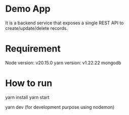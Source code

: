 # Demo App
It is a backend service that exposes a single REST API to create/update/delete records. 

# Requirement
Node version: v20.15.0
yarn version: v1.22.22
mongodb

# How to run
yarn install
yarn start

<!-- dev -->
yarn dev (for development purpose using nodemon)